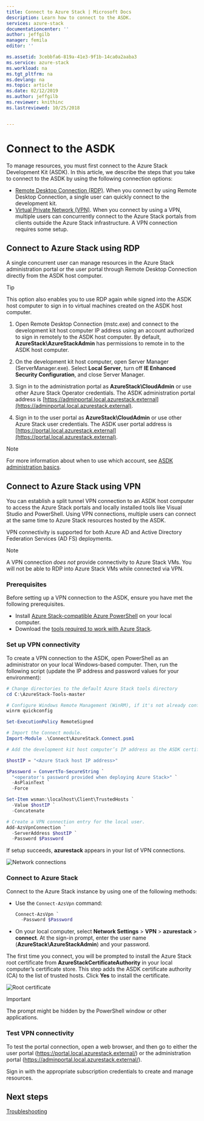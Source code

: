 ```yaml
---
title: Connect to Azure Stack | Microsoft Docs
description: Learn how to connect to the ASDK.
services: azure-stack
documentationcenter: ''
author: jeffgilb
manager: femila
editor: ''

ms.assetid: 3cebbfa6-819a-41e3-9f1b-14ca0a2aaba3
ms.service: azure-stack
ms.workload: na
ms.tgt_pltfrm: na
ms.devlang: na
ms.topic: article
ms.date: 02/12/2019
ms.author: jeffgilb
ms.reviewer: knithinc
ms.lastreviewed: 10/25/2018


---
```

# Connect to the ASDK

To manage resources, you must first connect to the Azure Stack Development Kit (ASDK). In this article, we describe the steps that you take to connect to the ASDK by using the following connection options:

* [Remote Desktop Connection (RDP)](#connect-with-rdp). When you connect by using Remote Desktop Connection, a single user can quickly connect to the development kit.
* [Virtual Private Network (VPN)](#connect-with-vpn). When you connect by using a VPN, multiple users can concurrently connect to the Azure Stack portals from clients outside the Azure Stack infrastructure. A VPN connection requires some setup.

<a name="connect-with-rdp"></a>
## Connect to Azure Stack using RDP

A single concurrent user can manage resources in the Azure Stack administration portal or the user portal through Remote Desktop Connection directly from the ASDK host computer. 

> [!TIP]
> This option also enables you to use RDP again while signed into the ASDK host computer to sign in to virtual machines created on the ASDK host computer. 

1. Open Remote Desktop Connection (mstc.exe) and connect to the development kit host computer IP address using an account authorized to sign in remotely to the ASDK host computer. By default, **AzureStack\AzureStackAdmin** has permissions to remote in to the ASDK host computer.  

2. On the development kit host computer, open Server Manager (ServerManager.exe). Select **Local Server**, turn off **IE Enhanced Security Configuration**, and close Server Manager.

3. Sign in to the administration portal as **AzureStack\CloudAdmin** or use other Azure Stack Operator credentials. The ASDK administration portal address is [https://adminportal.local.azurestack.external](https://adminportal.local.azurestack.external).

4. Sign in to the user portal as **AzureStack\CloudAdmin** or use other Azure Stack user credentials. The ASDK user portal address is [https://portal.local.azurestack.external](https://portal.local.azurestack.external).

> [!NOTE]
> For more information about when to use which account, see [ASDK administration basics](asdk-admin-basics.md#what-account-should-i-use).

<a name="connect-with-vpn"></a>
## Connect to Azure Stack using VPN

You can establish a split tunnel VPN connection to an ASDK host computer to access the Azure Stack portals and locally installed tools like Visual Studio and PowerShell. Using VPN connections, multiple users can connect at the same time to Azure Stack resources hosted by the ASDK.

VPN connectivity is supported for both Azure AD and Active Directory Federation Services (AD FS) deployments.

> [!NOTE]
> A VPN connection *does not* provide connectivity to Azure Stack VMs. You will not be able to RDP into Azure Stack VMs while connected via VPN.

### Prerequisites
Before setting up a VPN connection to the ASDK, ensure you have met the following prerequisites.

- Install [Azure Stack-compatible Azure PowerShell](asdk-post-deploy.md#install-azure-stack-powershell) on your local computer.  
- Download the [tools required to work with Azure Stack](asdk-post-deploy.md#download-the-azure-stack-tools).

### Set up VPN connectivity

To create a VPN connection to the ASDK, open PowerShell as an administrator on your local Windows-based computer. Then, run the following script (update the IP address and password values for your environment):

```powershell
# Change directories to the default Azure Stack tools directory
cd C:\AzureStack-Tools-master

# Configure Windows Remote Management (WinRM), if it's not already configured.
winrm quickconfig  

Set-ExecutionPolicy RemoteSigned

# Import the Connect module.
Import-Module .\Connect\AzureStack.Connect.psm1

# Add the development kit host computer’s IP address as the ASDK certificate authority (CA) to the list of trusted hosts. Make sure you update the IP address and password values for your environment.

$hostIP = "<Azure Stack host IP address>"

$Password = ConvertTo-SecureString `
  "<operator's password provided when deploying Azure Stack>" `
  -AsPlainText `
  -Force

Set-Item wsman:\localhost\Client\TrustedHosts `
  -Value $hostIP `
  -Concatenate

# Create a VPN connection entry for the local user.
Add-AzsVpnConnection `
  -ServerAddress $hostIP `
  -Password $Password

```

If setup succeeds, **azurestack** appears in your list of VPN connections.

![Network connections](media/asdk-connect/vpn.png)  

### Connect to Azure Stack

  Connect to the Azure Stack instance by using one of the following methods:  

  * Use the `Connect-AzsVpn` command:
      
    ```powershell
    Connect-AzsVpn `
      -Password $Password
    ```

  * On your local computer, select **Network Settings** > **VPN** > **azurestack** > **connect**. At the sign-in prompt, enter the user name (**AzureStack\AzureStackAdmin**) and your password.

The first time you connect, you will be prompted to install the Azure Stack root certificate from **AzureStackCertificateAuthority** in your local computer’s certificate store. This step adds the ASDK certificate authority (CA) to the list of trusted hosts. Click **Yes** to install the certificate.

![Root certificate](media/asdk-connect/cert.png)  
  
  > [!IMPORTANT]
  > The prompt might be hidden by the PowerShell window or other applications.

### Test VPN connectivity

To test the portal connection, open a web browser, and then go to either the user portal (https://portal.local.azurestack.external/) or the administration portal (https://adminportal.local.azurestack.external/). 

Sign in with the appropriate subscription credentials to create and manage resources.  

## Next steps

[Troubleshooting](asdk-troubleshooting.md)
